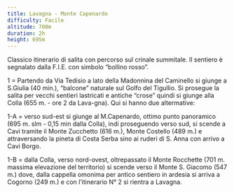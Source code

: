 ```yaml
---
title: Lavagna - Monte Capenardo
difficulty: Facile
altitude: 700m
duration: 2h
height: 695m
---
```


Classico itinerario di salita con percorso sul crinale summitale. Il sentiero è segnalato dalla F.I.E. con simbolo “bollino rosso”.

1 = Partendo da Via Tedisio a lato della Madonnina del Caminello si giunge a S.Giulia (40 min.), “balcone” naturale sul Golfo del Tigullio. Si prosegue la salita per vecchi sentieri lastricati e antiche “crose” quindi si giunge alla Colla (655 m. - ore 2 da Lava-gna). Qui si hanno due altermative:

1-A = verso sud-est si giunge al M.Capenardo, ottimo punto panoramico (695 m. slm - 0,15 min dalla Colla), indi proseguendo verso sud, si scende a Cavi tramite il Monte Zucchetto (616 m.), Monte Costello (489 m.) e attraversando la pineta di Costa Serba sino ai ruderi di S. Anna con arrivo a Cavi Borgo.

1-B = dalla Colla, verso nord-ovest, oltrepassato il Monte Rocchette (701 m. massima elevazione del territorio) si scende verso il Monte S. Giacomo (547 m.) dove, dalla cappella omonima per antico sentiero in ardesia si arriva a Cogorno (249 m.) e con l’itinerario N° 2 si rientra a Lavagna.
